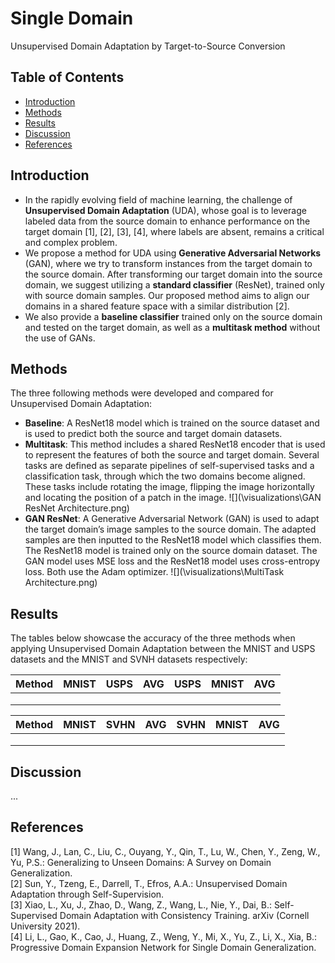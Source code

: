# Single Domain
Unsupervised Domain Adaptation by Target-to-Source Conversion

## Table of Contents
<!-- TOC -->
* [Introduction](#introduction)
* [Methods](#methods)
* [Results](#results)
* [Discussion](#discussion)
* [References](#references)
<!-- TOC -->

## Introduction
- In the rapidly evolving field of machine learning, the challenge of **Unsupervised Domain Adaptation** (UDA), whose goal is to leverage labeled data from the source domain to enhance performance on the target domain [1], [2], [3], [4], where labels are absent, remains a critical and complex problem.
- We propose a method for UDA using **Generative Adversarial Networks** (GAN), where we try to transform instances from the target domain to the source domain. After transforming our target domain into the source domain, we suggest utilizing a **standard classifier** (ResNet), trained only with source domain samples. Our proposed method aims to align our domains in a shared feature space with a similar distribution [2]. 
- We also provide a **baseline classifier** trained only on the source domain and tested on the target domain, as well as a **multitask method** without the use of GANs.

## Methods
The three following methods were developed and compared for Unsupervised Domain Adaptation:

- **Baseline**: A ResNet18 model which is trained on the source dataset and is used to predict both the source and target domain datasets.
- **Multitask**: This method includes a shared ResNet18 encoder that is used to represent the features of both the source and target domain. Several tasks are defined as separate pipelines of self-supervised tasks and a classification task, through which the two domains become aligned. These tasks include rotating the image, flipping the image horizontally and locating the position of a patch in the image. ![](\visualizations\GAN ResNet Architecture.png)
- **GAN ResNet**: A Generative Adversarial Network (GAN) is used to adapt the target domain’s image samples to the source domain. The adapted samples are then inputted to the ResNet18 model which classifies them. The ResNet18 model is trained only on the source domain dataset. The GAN model uses MSE loss and the ResNet18 model uses cross-entropy loss. Both use the Adam optimizer. ![](\visualizations\MultiTask Architecture.png)

## Results
The tables below showcase the accuracy of the three methods when applying Unsupervised Domain Adaptation between the MNIST and USPS datasets and the MNIST and SVNH datasets respectively:

| Method | MNIST | USPS | AVG | USPS | MNIST | AVG |
|--------|-------|------|-----|------|-------|-----|
|        |       |      |     |      |       |     |
|        |       |      |     |      |       |     |
|        |       |      |     |      |       |     |

| Method | MNIST | SVHN | AVG | SVHN | MNIST | AVG |
|--------|-------|------|-----|------|-------|-----|
|        |       |      |     |      |       |     |
|        |       |      |     |      |       |     |
|        |       |      |     |      |       |     |


## Discussion
...

## References
[1] Wang, J., Lan, C., Liu, C., Ouyang, Y., Qin, T., Lu, W., Chen, Y., Zeng, W., Yu, P.S.: Generalizing to Unseen Domains: A Survey on Domain Generalization.  
[2] Sun, Y., Tzeng, E., Darrell, T., Efros, A.A.: Unsupervised Domain Adaptation through Self-Supervision.  
[3] Xiao, L., Xu, J., Zhao, D., Wang, Z., Wang, L., Nie, Y., Dai, B.: Self-Supervised Domain Adaptation with Consistency Training. arXiv (Cornell University 2021).  
[4] Li, L., Gao, K., Cao, J., Huang, Z., Weng, Y., Mi, X., Yu, Z., Li, X., Xia, B.: Progressive Domain Expansion Network for Single Domain Generalization.  